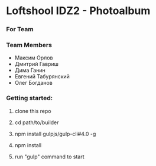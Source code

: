 # Loftshool IDZ2 - Photoalbum

### For Team


### Team Members 
* Максим Орлов
* Дмитрий Гавриш
* Дима Ганин
* Евгений Табурянский
* Олег Богданов

### Getting started:


1. clone this repo

2. cd path/to/builder
3. npm install gulpjs/gulp-cli#4.0 -g
4. npm install
5. run "gulp" command to start
